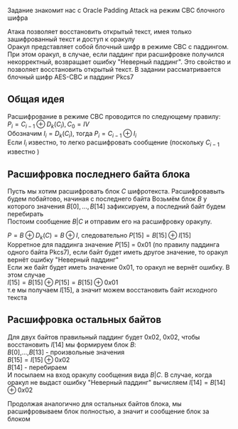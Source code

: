 Задание знакомит нас с Oracle Padding Attack на режим CBC блочного шифра  

Атака позволяет восстановить открытый текст, имея только зашифрованный текст и доступ к оракулу  
Оракул представляет собой блочный шифр в режиме CBC с паддингом. При этом оракул, в случае, если паддинг при расшифровке получился некорректный, возвращает ошибку "Неверный паддинг".
Это свойство и позволяет восстановить открытый текст. В задании рассматривается блочный шифр AES-CBC и паддинг Pkcs7  



## Общая идея 
Расшифрование в режиме CBC проводится по следующему правилу:  
$P_i = C_{i - 1} \oplus D_k(C_i), C_0 = IV$  
Обозначим $I_i = D_k(C_i)$, тогда $P_i = C_{i - 1} \oplus I_i$  
Если  $I_i$ известно, то легко расшифровать сообщение (поскольку $C_{i - 1}$ известно )  


## Расшифровка последнего байта блока
Пусть мы хотим расшифровать блок $C$  шифротекста. Расшифровавыть будем побайтово, начиная с последнего байта
Возьмём блок $B$ у которого значения 
$B[0],...,B[14]$ зафиксируем, а последний байт будем перебирать  
Постоим сообщение $B|C$ и отправим его на расшифровку оракулу.   

$P = B \oplus D_k(C) = B \oplus I$, следовательно  $P[15] = B[15] \oplus I[15]$  
Корретное для паддинга значение $P[15]$ = 0x01 (по правилу паддинга одного байта Pkcs7), если байт будет иметь другое значение, то оракул вернёт ошибку "Неверный паддинг"  
Если же байт будет иметь значение 0x01, то оракул не вернёт ошибку. В этом случае  
$I[15] = B[15] \oplus P[15] = B[15] \oplus 0x01$  
т.е мы получаем $I[15]$, а значит можем восстановить байт исходного текста


## Расшифровка остальных байтов
Для двух байтов правильный паддинг будет 0x02, 0x02, чтобы восстановить $I[14]$ мы формируем блок $B$:  
$B[0]$,...,$B[13]$ - произвольные значения  
$B[15] = I[15] \oplus 0x02$  
$B[14]$ - перебираем    
И посылаем на вход оракулу сообщения вида $B|C$. В случае, когда оракул не выдаст ошибку "Неверный паддинг" вычисляем $I[14] = B[14] \oplus 0x02$

Продолжая аналогично для остальных байтов блока, мы расшифровываем блок полностью, а значит и сообщение блок за блоком




